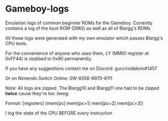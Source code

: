 # Gameboy-logs
Emulation logs of common beginner ROMs for the Gameboy.
Currently contains a log of the boot ROM (DMG) as well as all of Blargg's ROMs

All these logs were generated with my own emulator which passes Blargg's CPU tests.

For the convenience of anyone who uses them, LY (MMIO register at 0xFF44) is stubbed to 0x90 permanently.

If you have any suggestions contact me on Discord: guccirodakino#1457

Or on Nintendo Switch Online: SW-8356-6970-6111

Note: All logs are zipped. The Blargg10 and Blargg11 one had to be zipped **twice** cause they're too :beeg:

Format: [registers] (mem[pc] mem[pc+1] mem[pc+2] mem[pc+3])
  
I log the state of the CPU BEFORE every instruction
  
